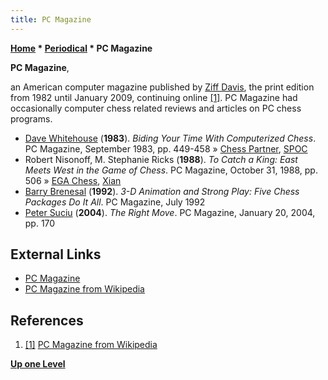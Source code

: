 ```yaml
---
title: PC Magazine
---
```

**[Home](Home "Home") \* [Periodical](Periodical "Periodical") \* PC Magazine**


**PC Magazine**,  

an American computer magazine published by [Ziff Davis](https://en.wikipedia.org/wiki/Ziff_Davis), the print edition from 1982 until January 2009, continuing online <a id="cite-note-1" href="#cite-ref-1">[1]</a>. PC Magazine had occasionally computer chess related reviews and articles on PC chess programs.






* [Dave Whitehouse](index.php?title=Dave_Whitehouse&action=edit&redlink=1 "Dave Whitehouse (page does not exist)") (**1983**). *Biding Your Time With Computerized Chess*. PC Magazine, September 1983, pp. 449-458 » [Chess Partner](Chess_Partner "Chess Partner"), [SPOC](SPOC "SPOC")
* Robert Nisonoff, M. Stephanie Ricks (**1988**). *To Catch a King: East Meets West in the Game of Chess*. PC Magazine, October 31, 1988, pp. 506 » [EGA Chess](EGA_Chess "EGA Chess"), [Xian](index.php?title=Xian&action=edit&redlink=1 "Xian (page does not exist)")
* [Barry Brenesal](https://www.pcmag.com/author-bio/barry-brenesal) (**1992**). *3-D Animation and Strong Play: Five Chess Packages Do It All*. PC Magazine, July 1992
* [Peter Suciu](http://www.nyc-techwriters.com/) (**2004**). *The Right Move*. PC Magazine, January 20, 2004, pp. 170


## External Links


* [PC Magazine](https://uk.pcmag.com/)
* [PC Magazine from Wikipedia](https://en.wikipedia.org/wiki/PC_Magazine)


## References


1. <a id="cite-ref-1" href="#cite-note-1">[1]</a> [PC Magazine from Wikipedia](https://en.wikipedia.org/wiki/PC_Magazine)

**[Up one Level](Periodical "Periodical")**







 
